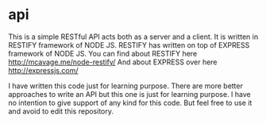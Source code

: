 api
===
This is a simple RESTful API acts both as a server and a client. It is written in RESTIFY framework of NODE JS. RESTIFY has written on top of EXPRESS framework of NODE JS.
You can find about RESTIFY here http://mcavage.me/node-restify/
And about EXPRESS over here http://expressjs.com/

I have written this code just for learning purpose. There are more better approaches to write an API but this one is just for learning purpose.
I have no intention to give support of any kind for this code. But feel free to use it and avoid to edit this repository.
